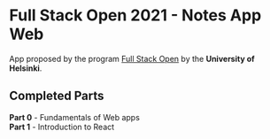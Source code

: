 # Full Stack Open 2021 - Notes App Web
App proposed by the program [Full Stack Open](https://fullstackopen.com/en) by the **University of Helsinki**.

## Completed Parts
**Part 0** - Fundamentals of Web apps <br>
**Part 1** - Introduction to React <br>
